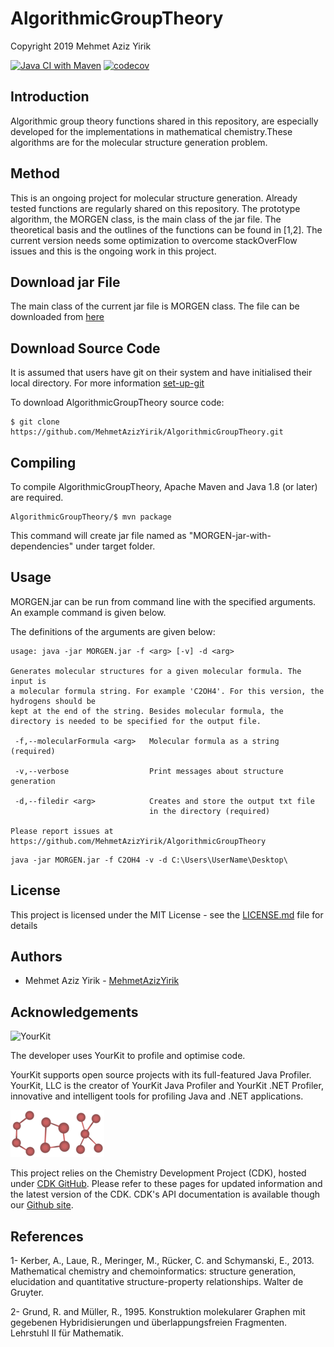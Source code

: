 # AlgorithmicGroupTheory

Copyright 2019 Mehmet Aziz Yirik

[![Java CI with Maven](https://github.com/MehmetAzizYirik/AlgorithmicGroupTheory/actions/workflows/maven.yml/badge.svg)](https://github.com/MehmetAzizYirik/AlgorithmicGroupTheory/actions/workflows/maven.yml)
[![codecov](https://codecov.io/gh/MehmetAzizYirik/AlgorithmicGroupTheory/branch/master/graph/badge.svg?token=G296G5EEDG)](https://codecov.io/gh/MehmetAzizYirik/AlgorithmicGroupTheory)

## Introduction

Algorithmic group theory functions shared in this repository, are especially developed for the implementations in mathematical chemistry.These algorithms are for the molecular structure generation problem.

## Method

This is an ongoing project for molecular structure generation. Already tested functions are regularly shared on this repository. The prototype algorithm, the MORGEN class, is the main class of the jar file. The theoretical basis and the outlines of the functions can be found in [1,2]. The current version needs some optimization to overcome stackOverFlow issues and this is the ongoing work in this project. 

## Download jar File

The main class of the current jar file is MORGEN class. The file can be downloaded from [here](https://github.com/MehmetAzizYirik/AlgorithmicGroupTheory/blob/master/MORGEN.jar)

## Download Source Code

It is assumed that users have git on their system and have initialised their local directory. For more information [set-up-git](https://help.github.com/articles/set-up-git/ )

To download AlgorithmicGroupTheory source code:

```
$ git clone https://github.com/MehmetAzizYirik/AlgorithmicGroupTheory.git
```
## Compiling

To compile AlgorithmicGroupTheory, Apache Maven and Java 1.8 (or later) are required.
```
AlgorithmicGroupTheory/$ mvn package
```
This command will create jar file named as "MORGEN-jar-with-dependencies" under target folder.

## Usage

MORGEN.jar can be run from command line with the specified arguments. An example command is given below.

The definitions of the arguments are given below:

```
usage: java -jar MORGEN.jar -f <arg> [-v] -d <arg>

Generates molecular structures for a given molecular formula. The input is 
a molecular formula string. For example 'C2OH4'. For this version, the hydrogens should be
kept at the end of the string. Besides molecular formula, the
directory is needed to be specified for the output file.

 -f,--molecularFormula <arg>   Molecular formula as a string (required)
 
 -v,--verbose                  Print messages about structure generation
 
 -d,--filedir <arg>            Creates and store the output txt file 
                               in the directory (required)

Please report issues at https://github.com/MehmetAzizYirik/AlgorithmicGroupTheory
```

```
java -jar MORGEN.jar -f C2OH4 -v -d C:\Users\UserName\Desktop\
```

## License
This project is licensed under the MIT License - see the [LICENSE.md](https://github.com/MehmetAzizYirik/AlgorithmicGroupTheory/blob/master/LICENSE) file for details

## Authors

 - Mehmet Aziz Yirik - [MehmetAzizYirik](https://github.com/MehmetAzizYirik)
 
## Acknowledgements
![YourKit](https://camo.githubusercontent.com/97fa03cac759a772255b93c64ab1c9f76a103681/68747470733a2f2f7777772e796f75726b69742e636f6d2f696d616765732f796b6c6f676f2e706e67)

The developer uses YourKit to profile and optimise code.

YourKit supports open source projects with its full-featured Java Profiler. YourKit, LLC is the creator of YourKit Java Profiler and YourKit .NET Profiler, innovative and intelligent tools for profiling Java and .NET applications.

![cdk](https://github.com/MehmetAzizYirik/HMD/blob/master/cdk.png)

This project relies on the Chemistry Development Project (CDK), hosted under [CDK GitHub](http://cdk.github.io/). Please refer to these pages for updated information and the latest version of the CDK. CDK's API documentation is available though our [Github site](http://cdk.github.io/cdk/).

## References

1- Kerber, A., Laue, R., Meringer, M., Rücker, C. and Schymanski, E., 2013. Mathematical chemistry and chemoinformatics: structure generation, elucidation and quantitative structure-property relationships. Walter de Gruyter.

2- Grund, R. and Müller, R., 1995. Konstruktion molekularer Graphen mit gegebenen Hybridisierungen und überlappungsfreien Fragmenten. Lehrstuhl II für Mathematik.

